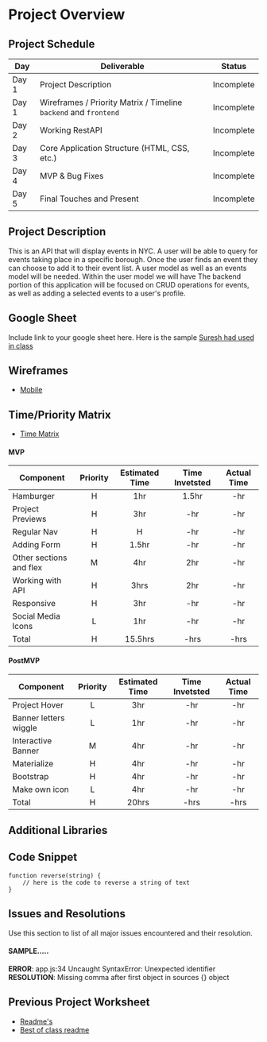 # Project Overview

## Project Schedule

|  Day | Deliverable | Status
|---|---| ---|
|Day 1| Project Description | Incomplete
|Day 1| Wireframes / Priority Matrix / Timeline `backend` and `frontend`| Incomplete
|Day 2| Working RestAPI | Incomplete
|Day 3| Core Application Structure (HTML, CSS, etc.) | Incomplete
|Day 4| MVP & Bug Fixes | Incomplete
|Day 5| Final Touches and Present | Incomplete

## Project Description

This is an API that will display events in NYC. A user will be able to query for events taking place in a specific borough. Once the user finds an event they can choose to add it to their event list.  A user model as well as an events model will be needed. Within the user model we will have The backend portion of this application will be focused on CRUD operations for events, as well as adding a selected events to a user's profile. 

## Google Sheet

Include link to your google sheet here.  Here is the sample [Suresh had used in class](https://docs.google.com/spreadsheets/d/1V1M3Eq1NXH2PNmeTlVviRhEjX9kenq769Vo2P5mMtro/edit#gid=0) 

## Wireframes

- [Mobile](https://res.cloudinary.com/jcloud3zf/image/upload/v1596216790/project2-api/p2-mobile_ih9xem.png)


## Time/Priority Matrix

- [Time Matrix](Null)

#### MVP
| Component | Priority | Estimated Time | Time Invetsted | Actual Time |
| --- | :---: |  :---: | :---: | :---: |
| Hamburger | H | 1hr | 1.5hr | -hr|
| Project Previews | H | 3hr | -hr | -hr|
| Regular Nav | H | H | -hr | -hr|
| Adding Form | H | 1.5hr| -hr | -hr |
| Other sections and flex| M | 4hr | 2hr | -hr|
| Working with API | H | 3hrs| 2hr | -hr |
| Responsive | H | 3hr | -hr | -hr|
| Social Media Icons | L | 1hr | -hr | -hr|
| Total | H | 15.5hrs| -hrs | -hrs |

#### PostMVP
| Component | Priority | Estimated Time | Time Invetsted | Actual Time |
| --- | :---: |  :---: | :---: | :---: |
| Project Hover | L | 3hr | -hr | -hr|
| Banner letters wiggle | L | 1hr | -hr | -hr|
| Interactive Banner | M | 4hr | -hr | -hr|
| Materialize | H | 4hr | -hr | -hr|
| Bootstrap | H | 4hr | -hr | -hr|
| Make own icon | L | 4hr | -hr | -hr|
| Total | H | 20hrs| -hrs | -hrs |

## Additional Libraries
## Code Snippet

```
function reverse(string) {
	// here is the code to reverse a string of text
}
```

## Issues and Resolutions
 Use this section to list of all major issues encountered and their resolution.

#### SAMPLE.....
**ERROR**: app.js:34 Uncaught SyntaxError: Unexpected identifier                                
**RESOLUTION**: Missing comma after first object in sources {} object

## Previous Project Worksheet
 - [Readme's](https://github.com/jkeohan/fewd-class-repo/tree/master/final-project-worksheet/project-worksheet-examples)
 - [Best of class readme](https://github.com/jkeohan/fewd-class-repo/blob/master/final-project-worksheet/project-worksheet-examples/portfolio-gracie.md)
